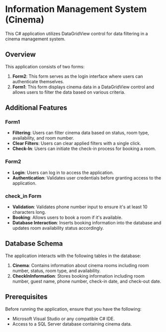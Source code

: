 # Information Management System (Cinema)

This C# application utilizes DataGridView control for data filtering in a cinema management system.

## Overview

This application consists of two forms:

1. **Form2**: This form serves as the login interface where users can authenticate themselves.
2. **Form1**: This form displays cinema data in a DataGridView control and allows users to filter the data based on various criteria.

## Additional Features

### Form1

- **Filtering**: Users can filter cinema data based on status, room type, availability, and room number.
- **Clear Filters**: Users can clear applied filters with a single click.
- **Check-In**: Users can initiate the check-in process for booking a room.

### Form2

- **Login**: Users can log in to access the application.
- **Authentication**: Validates user credentials before granting access to the application.

### check_in Form

- **Validation**: Validates phone number input to ensure it's at least 10 characters long.
- **Booking**: Allows users to book a room if it's available.
- **Database Interaction**: Inserts booking information into the database and updates room availability status accordingly.

## Database Schema

The application interacts with the following tables in the database:

1. **Cinema**: Contains information about cinema rooms including room number, status, room type, and availability.
2. **CheckInInformation**: Stores booking information including room number, guest name, phone number, check-in date, and check-out date.

## Prerequisites

Before running the application, ensure that you have the following:

- Microsoft Visual Studio or any compatible C# IDE.
- Access to a SQL Server database containing cinema data.

